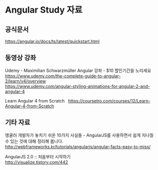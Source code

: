 # Angular Study 자료

## 공식문서  
https://angular.io/docs/ts/latest/quickstart.html

## 동영상 강좌
Udemy - Maximilian Schwarzmüller Angular 강좌 - $10 할인기간을 노리세요  
https://www.udemy.com/the-complete-guide-to-angular-2/learn/v4/overview  
https://www.udemy.com/angular-styling-animations-for-angular-2-and-angular-4  

Learn Angular 4 from Scratch  
https://coursetro.com/courses/12/Learn-Angular-4-from-Scratch 

## 기타 자료
앵귤러 개발자가 놓치기 쉬운 10가지 사실들 - AngularJS를 사용하면서 쉽게 지나칠 수 있는 것에 대해 정리해 봅니다.  
http://webframeworks.kr/tutorials/angularjs/angular-facts-easy-to-miss/  

AngularJS 2.0 :: 처음부터 시작하기  
http://visualize.tistory.com/442  
